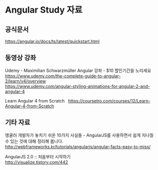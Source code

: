 # Angular Study 자료

## 공식문서  
https://angular.io/docs/ts/latest/quickstart.html

## 동영상 강좌
Udemy - Maximilian Schwarzmüller Angular 강좌 - $10 할인기간을 노리세요  
https://www.udemy.com/the-complete-guide-to-angular-2/learn/v4/overview  
https://www.udemy.com/angular-styling-animations-for-angular-2-and-angular-4  

Learn Angular 4 from Scratch  
https://coursetro.com/courses/12/Learn-Angular-4-from-Scratch 

## 기타 자료
앵귤러 개발자가 놓치기 쉬운 10가지 사실들 - AngularJS를 사용하면서 쉽게 지나칠 수 있는 것에 대해 정리해 봅니다.  
http://webframeworks.kr/tutorials/angularjs/angular-facts-easy-to-miss/  

AngularJS 2.0 :: 처음부터 시작하기  
http://visualize.tistory.com/442  
